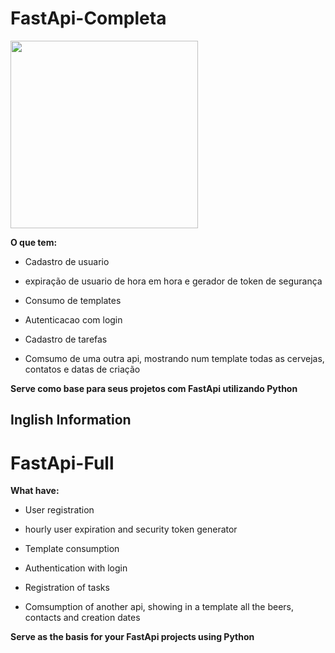 # FastApi-Completa
<p>
  <img height=""450px" width="300px" src="FastApi.gif">
</p>
                                                      
**O que tem:**

- Cadastro de usuario

- expiração de usuario de hora em hora e gerador de token de segurança

- Consumo de templates 

- Autenticacao com login

- Cadastro de tarefas

- Comsumo de uma outra api, mostrando num template todas as cervejas, contatos e datas de criação


**Serve como base para seus projetos com FastApi utilizando Python**

## Inglish Information ##

# FastApi-Full

**What have:**

- User registration

- hourly user expiration and security token generator

- Template consumption

- Authentication with login

- Registration of tasks

- Comsumption of another api, showing in a template all the beers, contacts and creation dates


**Serve as the basis for your FastApi projects using Python**


